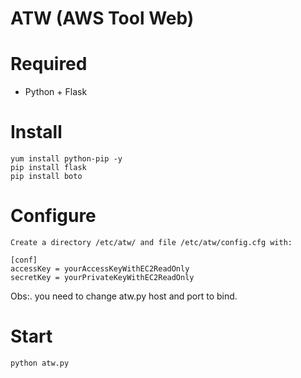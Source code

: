 # ATW (AWS Tool Web)

Required
========

* Python + Flask

Install
=======
	yum install python-pip -y
	pip install flask
	pip install boto

Configure
=========

	Create a directory /etc/atw/ and file /etc/atw/config.cfg with:

	[conf]
	accessKey = yourAccessKeyWithEC2ReadOnly
	secretKey = yourPrivateKeyWithEC2ReadOnly

Obs:. you need to change atw.py host and port to bind.

Start
=====
	python atw.py
